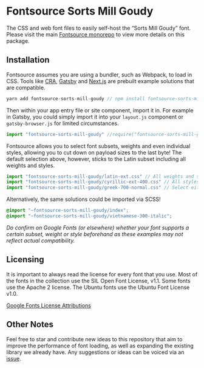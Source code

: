 # Fontsource Sorts Mill Goudy

The CSS and web font files to easily self-host the “Sorts Mill Goudy” font. Please visit the main [Fontsource monorepo](https://github.com/DecliningLotus/fontsource) to view more details on this package.

## Installation

Fontsource assumes you are using a bundler, such as Webpack, to load in CSS. Tools like [CRA](https://create-react-app.dev/), [Gatsby](https://www.gatsbyjs.org/) and [Next.js](https://nextjs.org/) are prebuilt example solutions that are compatible.

```javascript
yarn add fontsource-sorts-mill-goudy // npm install fontsource-sorts-mill-goudy
```

Then within your app entry file or site component, import it in. For example in Gatsby, you could simply import it into your `layout.js` component or `gatsby-browser.js` for limited circumstances.

```javascript
import "fontsource-sorts-mill-goudy" //require("fontsource-sorts-mill-goudy")
```

Fontsource allows you to select font subsets, weights and even individual styles, allowing you to cut down on payload sizes to the last byte! The default selection above, however, sticks to the Latin subset including all weights and styles.

```javascript
import "fontsource-sorts-mill-goudy/latin-ext.css" // All weights and styles included.
import "fontsource-sorts-mill-goudy/cyrillic-ext-400.css" // All styles included.
import "fontsource-sorts-mill-goudy/greek-700-normal.css" // Select either normal or italic.
```

Alternatively, the same solutions could be imported via SCSS!

```scss
@import "~fontsource-sorts-mill-goudy/index";
@import "~fontsource-sorts-mill-goudy/vietnamese-300-italic";
```

_Do confirm on Google Fonts (or elsewhere) whether your font supports a certain subset, weight or style beforehand as these examples may not reflect actual compatibility._

## Licensing 

It is important to always read the license for every font that you use.
Most of the fonts in the collection use the SIL Open Font License, v1.1. Some fonts use the Apache 2 license. The Ubuntu fonts use the Ubuntu Font License v1.0.

[Google Fonts License Attributions](https://fonts.google.com/attribution)

## Other Notes

Feel free to star and contribute new ideas to this repository that aim to improve the performance of font loading, as well as expanding the existing library we already have. Any suggestions or ideas can be voiced via an [issue](https://github.com/DecliningLotus/fontsource/issues).

